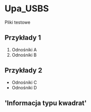 # Upa_USBS
Pliki testowe
## Przykłady 1
1. Odnośniki A
2. Odnośniki B
## Przykłady 2
- Odnośniki C
- Odnośniki D
## 'Informacja typu kwadrat'
